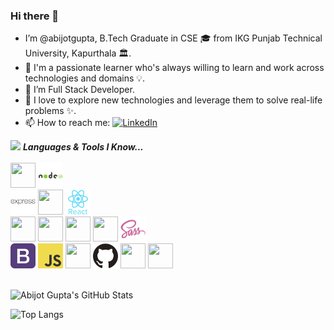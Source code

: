 ### Hi there 👋
- I’m @abijotgupta, B.Tech Graduate in CSE 🎓 from IKG Punjab Technical University, Kapurthala 🏛.
- 👀 I'm a passionate learner who's always willing to learn and work across technologies and domains 💡.
- 🌱 I’m Full Stack Developer.
- 💞️ I love to explore new technologies and leverage them to solve real-life problems ✨.
- 📫 How to reach me: 
[![LinkedIn](https://img.shields.io/badge/-Abijot_Gupta-2867B2?style=flat&logo=Linkedin&logoColor=white)](https://www.linkedin.com/in/abijot-gupta/)
 
<img src="https://media.giphy.com/media/ObNTw8Uzwy6KQ/giphy.gif" width="30px">&nbsp;***Languages & Tools I Know...***
<br><br>
<code><img height="40" width="40" src="https://images.vexels.com/media/users/3/166401/isolated/preview/b82aa7ac3f736dd78570dd3fa3fa9e24-java-programming-language-icon-by-vexels.png"></code>
<code><img height="40" width="40" src="https://raw.githubusercontent.com/devicons/devicon/master/icons/nodejs/nodejs-original-wordmark.svg"> </code>
<code><img height="40" width="40" src="https://raw.githubusercontent.com/devicons/devicon/master/icons/express/express-original-wordmark.svg"></code>
<code><img height="40" width="40" src="https://cdn.iconscout.com/icon/free/png-512/mongodb-3-1175138.png"></code>
<code><img height="40" width="40" src="https://raw.githubusercontent.com/devicons/devicon/master/icons/react/react-original-wordmark.svg"> </code>
<code><img height="40" width="40" src="https://img.shields.io/badge/Next-black?style=for-the-badge&logo=next.js&logoColor=white"></code>
<code><img height="40" width="40" src="https://www.vectorlogo.zone/logos/mysql/mysql-ar21.svg"></code>
<code><img height="40" width="40" src="https://www.naveedashfaq.me/img/c++.png"></code>
<code><img height="40" width="40" src="https://cdn.iconscout.com/icon/free/png-256/css-131-722685.png"></code>
<code><img height="40" width="40" src="https://raw.githubusercontent.com/devicons/devicon/master/icons/sass/sass-original.svg"> </code>
<code><img height="40" width="40" src="https://raw.githubusercontent.com/github/explore/80688e429a7d4ef2fca1e82350fe8e3517d3494d/topics/bootstrap/bootstrap.png"></code>
<code><img height="40" width="40" src="https://raw.githubusercontent.com/github/explore/80688e429a7d4ef2fca1e82350fe8e3517d3494d/topics/javascript/javascript.png"></code>
<code><img height="40" width="40" src="https://upload.wikimedia.org/wikipedia/commons/thumb/3/3f/Git_icon.svg/1024px-Git_icon.svg.png"></code>
<code><img height="40" width="40" src="https://raw.githubusercontent.com/github/explore/80688e429a7d4ef2fca1e82350fe8e3517d3494d/topics/github-api/github-api.png"></code>
<code><img height="40" width="40" src="https://www.vectorlogo.zone/logos/npmjs/npmjs-ar21.svg"></code>
<code><img height="40" width="40" src="https://www.vectorlogo.zone/logos/js_webpack/js_webpack-ar21.svg"></code>
<br/><br>

![Abijot Gupta's GitHub Stats](https://github-readme-stats.vercel.app/api?username=abijotgupta&show_icons=true&count_private=true)

![Top Langs](https://github-readme-stats.vercel.app/api/top-langs/?username=abijotgupta&layout=compact)
<!---
abijotgupta/abijotgupta is a ✨ special ✨ repository because its `README.md` (this file) appears on your GitHub profile.
You can click the Preview link to take a look at your changes.
--->
